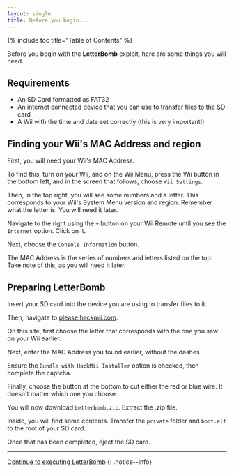 ```yaml
---
layout: single
title: Before you begin...
---
```


{% include toc title="Table of Contents" %}

Before you begin with the **LetterBomb** exploit, here are some things you will need.

## Requirements

- An SD Card formatted as FAT32
- An internet connected device that you can use to transfer files to the SD card
- A Wii with the time and date set correctly (this is very important!)

## Finding your Wii's MAC Address and region

First, you will need your Wii's MAC Address.

To find this, turn on your Wii, and on the Wii Menu, press the Wii button in the bottom left, and in the screen that follows, choose ``Wii Settings``.

Then, in the top right, you will see some numbers and a letter. This corresponds to your Wii's System Menu version and region. Remember what the letter is. You will need it later.

Navigate to the right using the ``+`` button on your Wii Remote until you see the ``Internet`` option. Click on it.

Next, choose the ``Console Information`` button.

The MAC Address is the series of numbers and letters listed on the top. Take note of this, as you will need it later.

## Preparing LetterBomb

Insert your SD card into the device you are using to transfer files to it.

Then, navigate to [please.hackmii.com](https://please.hackmii.com).

On this site, first choose the letter that corresponds with the one you saw on your Wii earlier.

Next, enter the MAC Address you found earlier, without the dashes.

Ensure the ``Bundle with HackMii Installer`` option is checked, then complete the captcha.

Finally, choose the button at the bottom to cut either the red or blue wire. It doesn't matter which one you choose.

You will now download ``Letterbomb.zip``. Extract the .zip file.

Inside, you will find some contents. Transfer the ``private`` folder and ``boot.elf`` to the root of your SD card.

Once that has been completed, eject the SD card.

---

[Continue to executing LetterBomb](/letterbombprocedure)
{: .notice--info}

